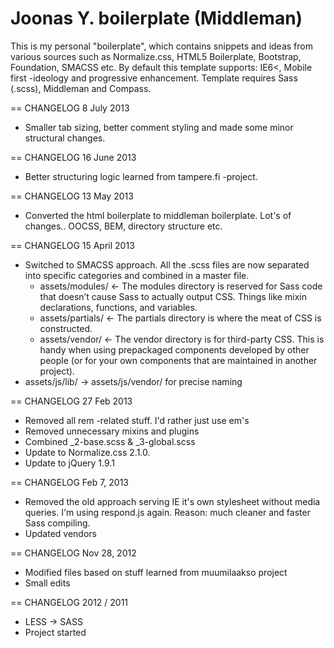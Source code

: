 # Joonas Y. boilerplate (Middleman)

This is my personal "boilerplate", which contains snippets and ideas from various sources such as Normalize.css, HTML5 Boilerplate, Bootstrap, Foundation, SMACSS etc. By default this template supports: IE6<, Mobile first -ideology and progressive enhancement. Template requires Sass (.scss), Middleman and Compass.

== CHANGELOG 8 July 2013

* Smaller tab sizing, better comment styling and made some minor structural changes.

== CHANGELOG 16 June 2013

* Better structuring logic learned from tampere.fi -project.

== CHANGELOG 13 May 2013

* Converted the html boilerplate to middleman boilerplate. Lot's of changes.. OOCSS, BEM, directory structure etc.

== CHANGELOG 15 April 2013

* Switched to SMACSS approach. All the .scss files are now separated into specific categories and combined in a master file.
    * assets/modules/ <- The modules directory is reserved for Sass code that doesn’t cause Sass to actually output CSS. Things like mixin declarations, functions, and variables.
    * assets/partials/ <- The partials directory is where the meat of CSS is constructed.
    * assets/vendor/ <- The vendor directory is for third-party CSS. This is handy when using prepackaged components developed by other people (or for your own components that are maintained in another project).
* assets/js/lib/ -> assets/js/vendor/ for precise naming

== CHANGELOG 27 Feb 2013

* Removed all rem -related stuff. I'd rather just use em's
* Removed unnecessary mixins and plugins
* Combined _2-base.scss & _3-global.scss
* Update to Normalize.css 2.1.0.
* Update to jQuery 1.9.1

== CHANGELOG Feb 7, 2013

* Removed the old approach serving IE it's own stylesheet without media queries. I'm using respond.js again. Reason: much cleaner <head> and faster Sass compiling.
* Updated vendors

== CHANGELOG Nov 28, 2012

* Modified files based on stuff learned from muumilaakso project
* Small edits

== CHANGELOG 2012 / 2011

* LESS -> SASS
* Project started



